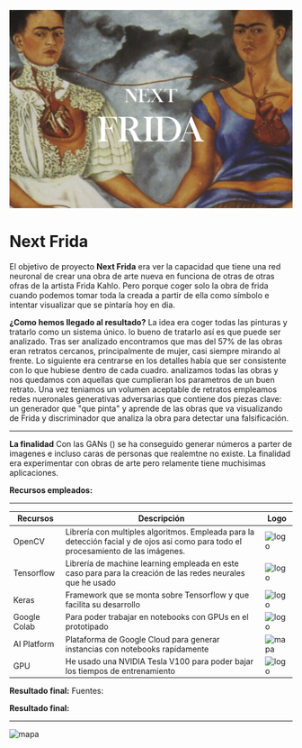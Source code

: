 ![mapa](images/portada1.png)


# Next Frida
El objetivo de proyecto **Next Frida** era ver la capacidad que tiene una red neuronal de crear una obra de arte nueva en funciona de otras de otras ofras de la artista Frida Kahlo. Pero porque coger solo la obra de frida cuando podemos tomar toda la creada a partir de ella como símbolo e intentar visualizar que se pintaría hoy en dia. 

**¿Como hemos llegado al resultado?** 
La idea era coger todas las pinturas y tratarlo como un sistema único. lo  bueno de tratarlo así es que puede ser analizado. Tras ser analizado encontramos que mas del 57% de las obras eran retratos cercanos, principalmente de mujer, casi siempre mirando al frente. Lo siguiente era centrarse en los detalles había que ser consistente con lo que hubiese dentro de cada cuadro. analizamos todas las obras y nos quedamos con aquellas que cumplieran los parametros de un buen retrato.  Una vez teniamos un volumen aceptable de retratos empleamos redes nueronales generativas adversarias que contiene dos piezas clave: un generador que "que pinta" y aprende de las obras que va visualizando de Frida y discriminador que analiza la obra para detectar una falsificación.
___

**La finalidad** 
Con las GANs () se ha conseguido generar números a parter de imagenes e incluso caras de personas que realemtne no existe. La finalidad era experimentar con obras de arte pero relamente tiene muchisimas aplicaciones.


**Recursos empleados:** 
___

Recursos   | Descripción | Logo 
---------- | ----------- | ----
OpenCV     |  Librería con multiples algoritmos. Empleada para la detección facial y de ojos asi como para todo el procesamiento de las imágenes.| ![logo](XXX)
Tensorflow | Librería de machine learning empleada en este caso para para la creación de las redes neurales que he usado | ![logo](XXX)
Keras      | Framework que se monta sobre Tensorflow y que facilita su desarrollo       | ![logo](XXX)
Google Colab | Para poder trabajar en notebooks con GPUs en el prototipado  | ![logo](XXX)
AI Platform | Plataforma de Google Cloud para generar instancias con notebooks rapidamente | ![mapa](XXX)
GPU        |  He usado una NVIDIA Tesla V100 para poder bajar los tiempos de entrenamiento| ![logo](XXX)

**Resultado final:** 
Fuentes:

**Resultado final:** 
___


![mapa](XXX)


